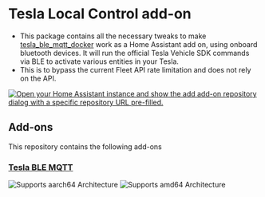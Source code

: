 # Tesla Local Control add-on

- This package contains all the necessary tweaks to make [tesla_ble_mqtt_docker](https://github.com/iainbullock/tesla_ble_mqtt_docker) work as a Home Assistant add on, using onboard bluetooth devices.
It will run the official Tesla Vehicle SDK commands via BLE to activate various entities in your Tesla.
- This is to bypass the current Fleet API rate limitation and does not rely on the API.


[![Open your Home Assistant instance and show the add add-on repository dialog with a specific repository URL pre-filled.](https://my.home-assistant.io/badges/supervisor_add_addon_repository.svg)](https://my.home-assistant.io/redirect/supervisor_add_addon_repository/?repository_url=https://github.com/tesla-local-control/tesla-local-control-addon)


## Add-ons

This repository contains the following add-ons

### [Tesla BLE MQTT](./tesla_ble_mqtt_docker)

![Supports aarch64 Architecture][aarch64-shield]
![Supports amd64 Architecture][amd64-shield]


<!--
Notes to developers after forking or using the github template feature:
- While developing comment out the 'image' key from 'example/config.yaml' to make the supervisor build the addon
  - Remember to put this back when pushing up your changes.
- When you merge to the 'main' branch of your repository a new build will be triggered.
  - Make sure you adjust the 'version' key in 'example/config.yaml' when you do that.
  - Make sure you update 'example/CHANGELOG.md' when you do that.
  - The first time this runs you might need to adjust the image configuration on github container registry to make it public
  - You may also need to adjust the github Actions configuration (Settings > Actions > General > Workflow > Read & Write)
- Adjust the 'image' key in 'example/config.yaml' so it points to your username instead of 'home-assistant'.
  - This is where the build images will be published to.
- Rename the example directory.
  - The 'slug' key in 'example/config.yaml' should match the directory name.
- Adjust all keys/url's that points to 'home-assistant' to now point to your user/fork.
- Share your repository on the forums https://community.home-assistant.io/c/projects/9
- Do awesome stuff!
 -->

[aarch64-shield]: https://img.shields.io/badge/aarch64-yes-green.svg
[amd64-shield]: https://img.shields.io/badge/amd64-yes-green.svg

[installations-shield-stable]: https://img.shields.io/badge/dynamic/json?url=https://analytics.home-assistant.io/addons.json&query=$["d5cb030e_tesla_local_commands"].total&label=Reported%20Installations&link=https://analytics.home-assistant.io/add-ons
